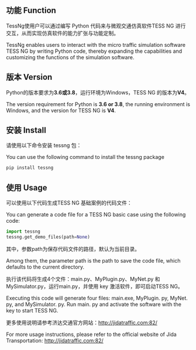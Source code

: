 ## 功能 Function
TessNg使用户可以通过编写 Python 代码来与微观交通仿真软件TESS NG 进行交互，从而实现仿真软件的能力扩张与功能定制。

TessNg enables users to interact with the micro traffic simulation software TESS NG by writing Python code, thereby expanding the capabilities and customizing the functions of the simulation software.

## 版本 Version
Python的版本要求为**3.6或3.8**，运行环境为Windows，TESS NG 的版本为**V4**。

The version requirement for Python is **3.6 or 3.8**, the running environment is Windows, and the version for TESS NG is **V4**.

## 安装 Install
请使用以下命令安装 tessng 包：

You can use the following command to install the tessng package

```bash
pip install tessng
```

## 使用 Usage
可以使用以下代码生成TESS NG 基础案例的代码文件：

You can generate a code file for a TESS NG basic case using the following code:

```python
import tessng
tessng.get_demo_files(path=None)
```
其中，参数path为保存代码文件的路径，默认为当前目录。

Among them, the parameter path is the path to save the code file, which defaults to the current directory.

执行该代码将生成4个文件：main.py、MyPlugin.py、MyNet.py 和 MySimulator.py，运行main.py，并使用 key 激活软件，即可启动TESS NG。

Executing this code will generate four files: main.exe, MyPlugin. py, MyNet. py, and MySimulator. py. Run main. py and activate the software with the key to start TESS NG.

更多使用说明请参考济达交通官方网站：http://jidatraffic.com:82/

For more usage instructions, please refer to the official website of Jida Transportation: http://jidatraffic.com:82/
